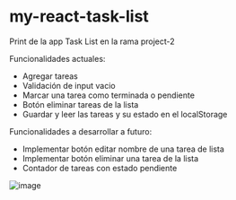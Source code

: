 # my-react-task-list

Print de la app Task List en la rama project-2

Funcionalidades actuales:

- Agregar tareas
- Validación de input vacio
- Marcar una tarea como terminada o pendiente
- Botón eliminar tareas de la lista
- Guardar y leer las tareas y su estado en el localStorage

Funcionalidades a desarrollar a futuro:

- Implementar botón editar nombre de una tarea de lista
- Implementar botón eliminar una tarea de la lista
- Contador de tareas con estado pendiente

![image](https://github.com/fernandolhoyosh/my-react-task-list/assets/108826210/4bf5855a-8c1c-4155-9c52-cad13e866d36)



